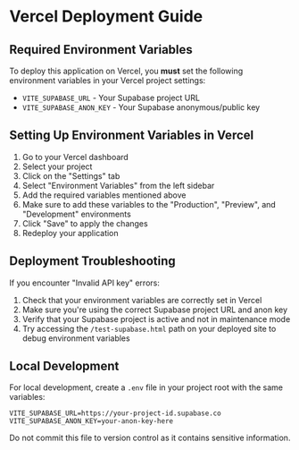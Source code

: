 # Vercel Deployment Guide

## Required Environment Variables

To deploy this application on Vercel, you **must** set the following environment variables in your Vercel project settings:

- `VITE_SUPABASE_URL` - Your Supabase project URL
- `VITE_SUPABASE_ANON_KEY` - Your Supabase anonymous/public key

## Setting Up Environment Variables in Vercel

1. Go to your Vercel dashboard
2. Select your project
3. Click on the "Settings" tab
4. Select "Environment Variables" from the left sidebar
5. Add the required variables mentioned above
6. Make sure to add these variables to the "Production", "Preview", and "Development" environments
7. Click "Save" to apply the changes
8. Redeploy your application

## Deployment Troubleshooting

If you encounter "Invalid API key" errors:

1. Check that your environment variables are correctly set in Vercel
2. Make sure you're using the correct Supabase project URL and anon key
3. Verify that your Supabase project is active and not in maintenance mode
4. Try accessing the `/test-supabase.html` path on your deployed site to debug environment variables

## Local Development

For local development, create a `.env` file in your project root with the same variables:

```
VITE_SUPABASE_URL=https://your-project-id.supabase.co
VITE_SUPABASE_ANON_KEY=your-anon-key-here
```

Do not commit this file to version control as it contains sensitive information.
